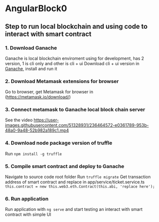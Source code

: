 # AngularBlock0
## Step to run local blockchain and using code to interact with smart contract
### 1. Download Ganache
Ganache is local blockchain enviroment using for development, has 2 version, 1 is cli only and other is cli + ui
Download cli + ui version in [Ganache](https://trufflesuite.com/ganache/), install and run it
### 2. Download Metamask extensions for browser
Go to browser, get Metamask for browser in (https://metamask.io/download/)
### 3. Connect metamask to Ganache local block chain server
See the video
https://user-images.githubusercontent.com/51328931/236464572-e0361789-953b-48a0-9a48-52b982a189c1.mp4
### 4. Download node package version of truffle
Run `npm install -g truffle`
### 5. Compile smart contract and deploy to Ganache
Navigate to source code root folder
Run `truffle migrate`
Get transaction address of smart contract and replace in app/service/ticket.service.ts `this.contract = new this.web3.eth.Contract(this.abi, 'replace here');`
### 6. Run application 
Run application with `ng serve` and start testing an interact with smart contract with simple UI

